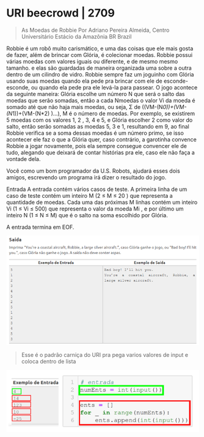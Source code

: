 # URI  beecrowd | 2709

>As Moedas de Robbie
>Por Adriano Pereira Almeida, Centro Universitário Estácio da Amazônia BR Brazil

 
Robbie é um robô muito carismático, e uma das coisas que ele mais gosta de fazer, além de brincar com Glória, é colecionar moedas. Robbie possui várias moedas com valores iguais ou diferente, e de mesmo mesmo tamanho. e elas são guardadas de maneira organizada uma sobre a outra dentro de um cilindro de vidro. Robbie sempre faz um joguinho com Glória usando suas moedas quando ela pede pra brincar com ele de esconde-esconde, ou quando ela pede pra ele levá-la para passear. O jogo acontece da seguinte maneira: Glória escolhe um número N que será o salto das moedas que serão somadas, então a cada Nmoedas o valor Vi da moeda é somado até que não haja mais moedas, ou seja, Σ de ((VM-(N*0))+(VM-(N*1))+(VM-(N*2) )...), M é o número de moedas. Por exemplo, se existirem 5 moedas com os valores 1, 2 , 3, 4 e 5, e Glória escolher 2 como valor do salto, então serão somadas as moedas 5, 3 e 1, resultando em 9, ao final Robbie verifica se a soma dessas moedas é um número primo, se isso acontecer ele faz o que a Glória quer, caso contrário, a garotinha convence Robbie a jogar novamente, pois ela sempre consegue convencer ele de tudo, alegando que deixará de contar histórias pra ele, caso ele não faça a vontade dela.

Você como um bom programador da U.S. Robots, ajudará esses dois amigos, escrevendo um programa irá dizer o resultado do jogo.

Entrada
A entrada contém vários casos de teste. A primeira linha de um caso de teste contém um inteiro M (2 ≤ M ≤ 20 ) que representa a quantidade de moedas. Cada uma das próximas M linhas contém um inteiro Vi (1 ≤ Vi ≤ 500) que representa o valor da moeda Mi , e por último um inteiro N (1 ≤ N ≤ M) que é o salto na soma escolhido por Glória.

A entrada termina em EOF.

![Interface](https://github.com/Khufos/URI--BEE-2709/blob/main/Screenshot_5.png)


>Esse é o padrão carniça do URI pra pega varios valores de input e coloca dentro de lista 
<img src="https://github.com/Khufos/URI--BEE-2709/blob/main/1_pRlbDPTsMqACcL5uW4-Lqw.png" width="600">
